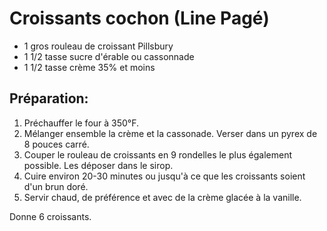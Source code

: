 # Croissants cochon (Line Pagé)

- 1 gros rouleau de croissant Pillsbury
- 1 1/2 tasse sucre d'érable ou cassonnade
- 1 1/2 tasse crème 35% et moins
  
## Préparation:

1. Préchauffer le four à 350°F.
2. Mélanger ensemble la crème et la cassonade. Verser dans un pyrex de 8 pouces carré.
3. Couper le rouleau de croissants en 9 rondelles le plus également possible. Les déposer dans le sirop.
4. Cuire environ 20-30 minutes ou jusqu'à ce que les croissants soient d'un brun doré.
5. Servir chaud, de préférence et avec de la crème glacée à la vanille.

Donne 6 croissants.
